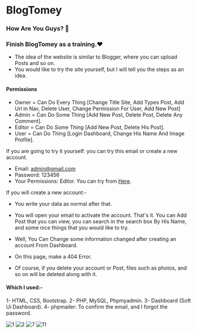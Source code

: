 # BlogTomey

### How Are You Guys? 🤔
### Finish BlogTomey as a training.❤
 - The idea of ​​the website is similar to Blogger, where you can upload Posts and so on.
 - You would like to try the site yourself, but I will tell you the steps as an idea.
 
 #### Permissions
  - Owner = Can Do Every Thing [Change Title Site, Add Types Post, Add Url in Nav, Delete User, Change Permission For User, Add New Post]
  - Admin = Can Do Some Thing [Add New Post, Delete Post, Delete Any Comment].
  - Editor = Can Do Some Thing [Add New Post, Delete His Post].
  - User = Can Do Thing [Login Dashboard, Change His Name And Image Profile].

If you are going to try it yourself: you can try this email or create a new account.
- Email: admin@gmail.com
- Password: 123456
- Your Permissions: Editor.
You can try from [Here](https://thomas-emad.epizy.com/projects/BlogTomey/index.php).

If you will create a new account:-
- You write your data as normal after that.
- You will open your email to activate the account. That's it.
You can Add Post that you can view, you can search in the search box By His Name, and some nice things that you would like to try.

- Well, You Can Change some information changed after creating an account From Dashboard.
- On this page, make a 404 Error.
- Of course, if you delete your account or Post, files such as photos, and so on will be deleted along with it.

#### Which I used:-
1- HTML, CSS, Bootstrap.
2- PHP, MySQL, Phpmyadmin.
3- Dashboard (Soft Ui Dashboard).
4- phpmailer: To confirm the email, and I forgot the password.

![1](https://user-images.githubusercontent.com/54818496/229371500-a94b1421-c319-4eaf-87c0-484a35438f66.jpeg)
![2](https://user-images.githubusercontent.com/54818496/229371502-cff1dce7-93b3-4600-b09f-151590d8fc3c.jpeg)
![7](https://user-images.githubusercontent.com/54818496/229371506-23daa558-0a12-4f90-9479-e8ee3d48a21b.jpeg)
![11](https://user-images.githubusercontent.com/54818496/229371507-a13b0a73-27a7-4e32-b877-5354505366a2.jpeg)


